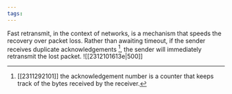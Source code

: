 ```yaml
---
tags:
---
```

Fast retransmit, in the context of networks, is a mechanism that speeds the recovery over packet loss. Rather than awaiting timeout, if the sender receives duplicate acknowledgements [^2], the sender will immediately retransmit the lost packet.
![[2312101613e|500]]
[^2]: [[2311292101]] the acknowledgement number is a counter that keeps track of the bytes received by the receiver.